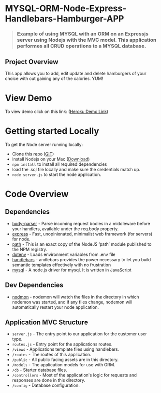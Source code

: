 # MYSQL-ORM-Node-Express-Handlebars-Hamburger-APP
> ### Example of using MYSQL with an ORM on an Expressjs server using Nodejs with the MVC model. This application performes all CRUD operations to a MYSQL database. 

## Project Overview

This app allows you to add, edit update and delete hamburgers of your choice with out gaining any of the calories. YUM!

# View Demo  

To view demo click on this link: ([Heroku Demo Link](https://whispering-mesa-65164.herokuapp.com/))

# Getting started Locally 

To get the Node server running locally:

- Clone this repo ([GIT](https://github.com/dointhedev/MYSQL-ORM-Node-Express-Handlebars-Hamburger-APP.git))
- Install Nodejs on your Mac ([Download](https://www.dyclassroom.com/howto-mac/how-to-install-nodejs-and-npm-on-mac-using-homebrew))
- `npm install` to install all required dependencies
- load the .sql file locally and make sure the credentials match up. 
- `node server.js` to start the node application.


# Code Overview

## Dependencies
- [body-parser](https://www.npmjs.com/package/body-parser) - Parse incoming request bodies in a middleware before your handlers, available under the req.body property.
- [express](https://www.npmjs.com/package/express) - Fast, unopinionated, minimalist web framework (for servers) for node.
- [path](https://www.npmjs.com/package/path) - This is an exact copy of the NodeJS ’path’ module published to the NPM registry.
- [dotenv](https://www.npmjs.com/package/dotenv) - Loads environment variables from .env file
- [handlebars](https://www.npmjs.com/package/handlebars) - andlebars provides the power necessary to let you build semantic templates effectively with no frustration
- [mysql](https://www.npmjs.com/package/mysql) - A node.js driver for mysql. It is written in JavaScript

## Dev Dependencies

- [nodmon](https://www.npmjs.com/package/nodemon) - nodemon will watch the files in the directory in which nodemon was started, and if any files change, nodemon will automatically restart your node application.

## Application MVC Structure

- `server.js` - The entry point to our application for the customer user type.
- `routes.js` - Entry point for the applications routes.
- `/views` - Applications template files using handlebars.
- `/routes` - The routes of this application.
- `/public` - All public facing assets are in this directory.
- `/models` - The application models for use with ORM.
- `/db` - Starter database files.
- `/controllers` - Most of the application's logic for requests and responses are done in this directory. 
- `/config` - Database configuration. 








